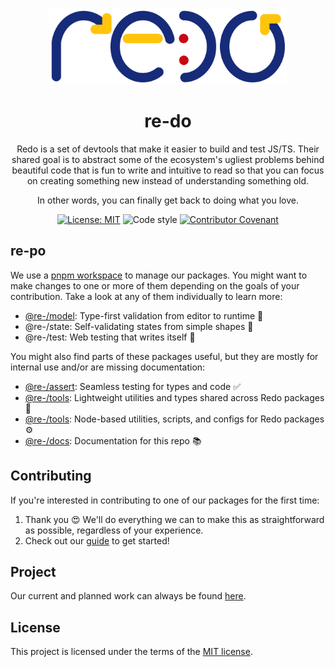 <div align="center">
  <img src="./@re-/docs/static/img/logo.svg" height="120px" />
  <h1>re-do</h1>
</div>
<div align="center">

Redo is a set of devtools that make it easier to build and test JS/TS. Their shared goal is to abstract some of the ecosystem's ugliest problems behind beautiful code that is fun to write and intuitive to read so that you can focus on creating something new instead of understanding something old.

In other words, you can finally get back to doing what you love.

[![License: MIT](https://img.shields.io/badge/License-MIT-yellow.svg)](https://opensource.org/licenses/MIT)
![Code style](https://img.shields.io/badge/code_style-prettier-ff69b4.svg)
[![Contributor Covenant](https://img.shields.io/badge/Contributor%20Covenant-v2.0%20adopted-ff69b4.svg)](./CODE_OF_CONDUCT.md)

</div>

## re-po

We use a [pnpm workspace](https://pnpm.io/workspaces) to manage our packages. You might want to make changes to one or more of them depending on the goals of your contribution. Take a look at any of them individually to learn more:

-   [@re-/model](pkgs/model): Type-first validation from editor to runtime 🧬
-   @re-/state: Self-validating states from simple shapes 🧮
-   @re-/test: Web testing that writes itself 🤖

You might also find parts of these packages useful, but they are mostly for internal use and/or are missing documentation:

-   [@re-/assert](@re-/assert): Seamless testing for types and code ✅
-   [@re-/tools](@re-/tools): Lightweight utilities and types shared across Redo packages 🧰
-   [@re-/tools](@re-/node): Node-based utilities, scripts, and configs for Redo packages ⚙️
-   [@re-/docs](@re-/docs): Documentation for this repo 📚

## Contributing

If you're interested in contributing to one of our packages for the first time:

1. Thank you 😍 We'll do everything we can to make this as straightforward as possible, regardless of your experience.
2. Check out our [guide](/CONTRIBUTING.md) to get started!

## Project

Our current and planned work can always be found [here](https://github.com/re-do/re-po/projects/1).

## License

This project is licensed under the terms of the
[MIT license](/LICENSE).

